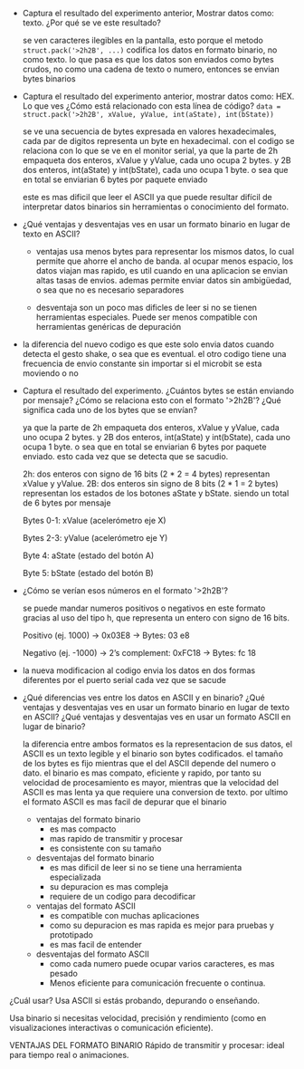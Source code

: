 - Captura el resultado del experimento anterior, Mostrar datos como: texto. ¿Por qué se ve este resultado?

  se ven caracteres ilegibles en la pantalla, esto porque el metodo ``struct.pack('>2h2B', ...)`` codifica los datos en formato binario, no
  como texto. lo que pasa es que los datos son enviados como bytes crudos, no como una cadena de texto o numero, entonces se envian bytes binarios
  
- Captura el resultado del experimento anterior, mostrar datos como: HEX. Lo que ves ¿Cómo está relacionado con esta línea de código? ``data = struct.pack('>2h2B', xValue, yValue, int(aState), int(bState))``

  se ve una secuencia de bytes expresada en valores hexadecimales, cada par de digitos representa un byte en hexadecimal. con el codigo se
  relaciona con lo que se ve en el monitor serial, ya que la parte de 2h empaqueta dos enteros, xValue y yValue, cada uno
  ocupa 2 bytes. y 2B dos enteros, int(aState) y int(bState), cada uno ocupa 1 byte. o sea que en total se enviarian 6 bytes por paquete
  enviado

  este es mas dificil que leer el ASCII ya que puede resultar difícil de interpretar datos binarios sin herramientas o conocimiento del formato.

- ¿Qué ventajas y desventajas ves en usar un formato binario en lugar de texto en ASCII?

  - ventajas
    usa menos bytes para representar los mismos datos, lo cual permite que ahorre el ancho de banda. al ocupar menos espacio, los datos
    viajan mas rapido, es util cuando en una aplicacion se envian altas tasas de envios. ademas permite enviar datos sin ambigüedad, o sea
    que no es necesario separadores

  - desventaja
    son un poco mas dificles de leer si no se tienen herramientas especiales. Puede ser menos compatible con herramientas genéricas
    de depuración

- la diferencia del nuevo codigo es que este solo envia datos cuando detecta el gesto shake, o sea que es eventual. el otro codigo tiene una
  frecuencia de envio constante sin importar si el microbit se esta moviendo o no 

- Captura el resultado del experimento. ¿Cuántos bytes se están enviando por mensaje? ¿Cómo se relaciona esto con el formato '>2h2B'?
  ¿Qué significa cada uno de los bytes que se envían?

  ya que la parte de 2h empaqueta dos enteros, xValue y yValue, cada uno
  ocupa 2 bytes. y 2B dos enteros, int(aState) y int(bState), cada uno ocupa 1 byte. o sea que en total se enviarian 6 bytes por paquete
  enviado. esto cada vez que se detecta que se sacudio.

  2h: dos enteros con signo de 16 bits (2 * 2 = 4 bytes)  representan xValue y yValue. 2B: dos enteros sin signo de 8 bits
  (2 * 1 = 2 bytes) representan los estados de los botones aState y bState. siendo un total de 6 bytes por mensaje

  Bytes 0-1: xValue (acelerómetro eje X)

  Bytes 2-3: yValue (acelerómetro eje Y)

  Byte 4: aState (estado del botón A)

  Byte 5: bState (estado del botón B)

- ¿Cómo se verían esos números en el formato '>2h2B'?

  se puede mandar numeros positivos o negativos en este formato gracias al uso del tipo h, que representa un entero con signo de 16 bits.

  Positivo (ej. 1000) → 0x03E8 → Bytes: 03 e8

  Negativo (ej. -1000) → 2’s complement: 0xFC18 → Bytes: fc 18

- la nueva modificacion al codigo envia los datos en dos formas diferentes por el puerto serial cada vez que se sacude

- ¿Qué diferencias ves entre los datos en ASCII y en binario? ¿Qué ventajas y desventajas ves en usar un formato binario
  en lugar de texto en ASCII? ¿Qué ventajas y desventajas ves en usar un formato ASCII en lugar de binario?

  la diferencia entre ambos formatos es la representacion de sus datos, el ASCII es un texto legible y el binario son bytes codificados.
  el tamaño de los bytes es fijo mientras que el del ASCII depende del numero o dato. el binario es mas compato, eficiente y rapido, por
  tanto su velocidad de procesamiento es mayor, mientras que la velocidad del ASCII es mas lenta ya que requiere una conversion de texto.
  por ultimo el formato ASCII es mas facil de depurar que el binario

  - ventajas del formato binario
    - es mas compacto
    - mas rapido de transmitir y procesar
    - es consistente con su tamaño
  - desventajas del formato binario
    - es mas dificil de leer si no se tiene una herramienta especializada
    - su depuracion es mas compleja
    - requiere de un codigo para decodificar
  - ventajas del formato ASCII
    - es compatible con muchas aplicaciones
    - como su depuracion es mas rapida es mejor para pruebas y prototipado
    - es mas facil de entender
  - desventajas del formato ASCII
    - como cada numero puede ocupar varios caracteres, es mas pesado
    - Menos eficiente para comunicación frecuente o continua.
   


¿Cuál usar?
Usa ASCII si estás probando, depurando o enseñando.

Usa binario si necesitas velocidad, precisión y rendimiento (como en visualizaciones interactivas o comunicación eficiente).

VENTAJAS DEL FORMATO BINARIO
 Rápido de transmitir y procesar: ideal para tiempo real o animaciones.









    
